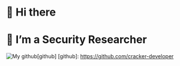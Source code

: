 # 👋 Hi there 
# 👀 I’m a Security Researcher

![My github](https://i.giphy.com/media/v1.Y2lkPTc5MGI3NjExcjQ5bzZnNGRzb2NoZWlpc2U4dGxmN3kyZ294bDNjZm1rbGk4cmtnbSZlcD12MV9pbnRlcm5hbF9naWZfYnlfaWQmY3Q9Zw/aDS8SjVtS3Mwo/giphy.gif)[github]
[github]: https://github.com/cracker-developer
<!---
cracker-developer/cracker-developer is a ✨ special ✨ repository because its `README.md` (this file) appears on your GitHub profile.
You can click the Preview link to take a look at your changes.
--->
